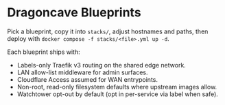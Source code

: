# Dragoncave Blueprints

Pick a blueprint, copy it into `stacks/`, adjust hostnames and paths, then deploy with `docker compose -f stacks/<file>.yml up -d`.

Each blueprint ships with:
- Labels-only Traefik v3 routing on the shared edge network.
- LAN allow-list middleware for admin surfaces.
- Cloudflare Access assumed for WAN entrypoints.
- Non-root, read-only filesystem defaults where upstream images allow.
- Watchtower opt-out by default (opt in per-service via label when safe).
